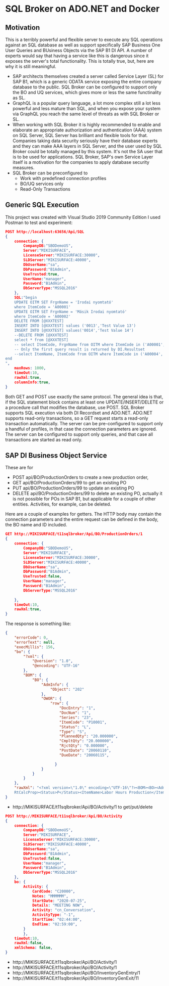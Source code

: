 # SQL Broker on ADO.NET and Docker

## Motivation
This is a terribly powerful and flexible server to execute any SQL operations against an SQL database as well as support specifically SAP Business One User Queries and BUsiness Objects via the SAP B1 DI API.
A number of experts would say that having a service like this is dangerous since it exposes the server's total functionality. This is totally true, but, here are why it is still meaningful.
- SAP architects themselves created a server called Service Layer (SL) for SAP B1, which is a generic ODATA service exposing the entire company database to the public. SQL Broker can be configured to support only the BO and UQ services, which gives more or less the same functinality as SL.
- GraphQL is a popular query language, a lot more complex still a lot less powerful and less mature than SQL, and when you expose your system via GraphQL you reach the same level of threats as with SQL Broker or SL.
- When working with SQL Broker it is highly recommended to enable and elaborate an appropriate authorization and authentication (AAA) system on SQL Server, SQL Server has brilliant and flexible tools for that. Companies taking data security seriously have their database experts and they can make AAA layers in SQL Server, and the user used by SQL Broker could be totally managed by this system. It's not the SA user that is to be used for applications. SQL Broker, SAP's own Service Layer itself is a motivation for the companies to apply database security measures.
- SQL Broker can be preconfigured to
	- Work with predefined connection profiles
	- BO/UQ services only
	- Read-Only Transactions

## Generic SQL Execution
This project was created with Visual Studio 2019 Community Edition
I used Postman to test and experiment:

```json
POST http://localhost:63656/Api/SQL
{
	connection: {
		CompanyDB:"SBODemoUS",
		Server:"MIKISURFACE",
		LicenseServer:"MIKISURFACE:30000",
		SLDServer:"MIKISURFACE:40000",
		DbUserName:"sa",
		DbPassword:"B1Admin",
		UseTrusted:true,
		UserName:"manager",
		Password:"B1Admin",
		DbServerType:"MSSQL2016"	
	},
	SQL:"begin
	UPDATE OITM SET FrgnName = 'Irodai nyomtató'
	where ItemCode = 'A00001'
	UPDATE OITM SET FrgnName = 'Másik Irodai nyomtató'
	where ItemCode = 'A00002'
	DELETE FROM [@XXXTEST]
	INSERT INTO [@XXXTEST] values ('0013','Test Value 13')
	INSERT INTO [@XXXTEST] values('0014','Test Value 14') 
	--DELETE FROM [@XXXTEST]
	select * from [@XXXTEST]
	-- select ItemCode, FrgnName from OITM where ItemCode in ('A00001','A00002','A00003')
	-- Only the first query result is returned by DI.Resultset 
	--select ItemName, ItemCode from OITM where ItemCode in ('A00004','A00005','A00006')
end
",
	maxRows: 1000,
	timeOut:10,
	rawXml:true,
	columnInfo:true,
}
```

Both GET and POST use exactly the same protocol. 
The general idea is that, if the SQL statement block contains at least one UPDATE/INSERT/DELETE or a procedure call that modifies the database, use POST.
SQL Broker supports SQL execution via both DI Recordset and ADO.NET. ADO.NET supports read-only transactions, so a GET request starts a read-only transaction automatically.
The server can be pre-configured to support only a handful of profiles, in that case the connection parameters are ignored. The server can be configured to support only queries, and that case all transactions are started as read only.

## SAP DI Business Object Service
These are for 
- POST api/BO/ProductionOrders to create a new production order, 
- GET api/BO/ProductionOrders/99 to get an existing PO
- PUT api/BO/ProductionOrders/99 to update an existing PO
- DELETE api/BO/ProductionOrders/99 to delete an existing PO, actually it is not possible for POs in SAP B1, but applicable for a couple of other entities. Activities, for example, can be deleted.

Here are a couple of examples for getters. The HTTP body may contain the connection parameters and the entire request can be defined in the body, the BO name and ID included.
```json
GET http://MIKISURFACE/t11sqlbroker/Api/BO/ProductionOrders/1
{ 
	connection: { 
		CompanyDB:"SBODemoUS", 
		Server:"MIKISURFACE", 
		LicenseServer:"MIKISURFACE:30000", 
		SLDServer:"MIKISURFACE:40000", 
		DbUserName:"sa", 
		DbPassword:"B1Admin", 
		UseTrusted:false, 
		UserName:"manager", 
		Password:"B1Admin", 
		DbServerType:"MSSQL2016" 
		
	}, 
	timeOut:10, 
	rawXml:true, 
}
```
The response is something like:
```json
{
    "errorCode": 0,
    "errorText": null,
    "execMillis": 156,
    "bo": {
        "?xml": {
            "@version": "1.0",
            "@encoding": "UTF-16"
        },
        "BOM": {
            "BO": {
                "AdmInfo": {
                    "Object": "202"
                },
                "OWOR": {
                    "row": {
                        "DocEntry": "1",
                        "DocNum": "1",
                        "Series": "23",
                        "ItemCode": "P10001",
                        "Status": "L",
                        "Type": "S",
                        "PlannedQty": "20.000000",
                        "CmpltQty": "20.000000",
                        "RjctQty": "0.000000",
                        "PostDate": "20060110",
                        "DueDate": "20060115",

                      }
                }
            }
        }
    },
    "rawXml": "<?xml version=\"1.0\" encoding=\"UTF-16\"?><BOM><BO><AdmInfo><Object>202</Object></AdmInfo><OWOR><row><DocEntry>1</DocEntry><DocNum>1</DocNum><Series>23</Series><ItemCode>P10001</ItemCode><Status>L</Status><Type>S</Type><PlannedQty>20.000000</PlannedQty><CmpltQty>20.000000</CmpltQty><RjctQty>0.000000</RjctQty><PostDate>20060110</PostDate><DueDate>20060115</DueDate><OriginAbs nil=\"true\">0</ ...
    RtCalcProp><Status>P</Status><ItemName>Labor Hours Production</ItemName></row></WOR1></BO></BOM>"
}
```

- http://MIKISURFACE/t11sqlbroker/Api/BO/Activity/1 to get/put/delete
```json
POST http://MIKISURFACE/t11sqlbroker/Api/BO/Activity
{ 
	connection: { 
		CompanyDB:"SBODemoUS", 
		Server:"MIKISURFACE", 
		LicenseServer:"MIKISURFACE:30000", 
		SLDServer:"MIKISURFACE:40000", 
		DbUserName:"sa", 
		DbPassword:"B1Admin", 
		UseTrusted:false, 
		UserName:"manager", 
		Password:"B1Admin", 
		DbServerType:"MSSQL2016" 
	}, 
	bo: {
		Activity: {
		    CardCode: "C20000",
		    Notes: "MMMMMM",
		    StartDate: "2020-07-25",
		    Details: "MEETING NOW",
		    Activity: "cn_Conversation",
		    ActivityType: "-1",
		    StartTime: "02:44:00",
		    EndTime: "02:59:00",
		}
	    },
	timeOut:10, 
	rawXml:false, 
	xmlSchema: false,
}

```


- http://MIKISURFACE/t11sqlbroker/Api/BO/Activity/1
- http://MIKISURFACE/t11sqlbroker/Api/BO/Activity/1
- http://MIKISURFACE/t11sqlbroker/Api/BO/InventoryGenEntry/1
- http://MIKISURFACE/t11sqlbroker/Api/BO/InventoryGenExit/11


